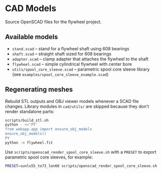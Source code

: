 # CAD Models

Source OpenSCAD files for the flywheel project.

## Available models

- `stand.scad` – stand for a flywheel shaft using 608 bearings
- `shaft.scad` – straight shaft sized for 608 bearings
- `adapter.scad` – clamp adapter that attaches the flywheel to the shaft
- `flywheel.scad` – simple cylindrical flywheel with center bore
- `utils/spool_core_sleeve.scad` – parametric spool core sleeve library
  (see `examples/spool_core_sleeve_example.scad`)

## Regenerating meshes

Rebuild STL outputs and OBJ viewer models whenever a SCAD file changes. Library
modules in `cad/utils/` are skipped because they don't render standalone parts:

```bash
scripts/build_stl.sh
python - <<'PY'
from webapp.app import ensure_obj_models
ensure_obj_models()
PY
python -m flywheel.fit
```

Use `scripts/openscad_render_spool_core_sleeve.sh` with a `PRESET` to export
parametric spool core sleeves, for example:

```bash
PRESET=sunlu55_to73_len60 scripts/openscad_render_spool_core_sleeve.sh
```
